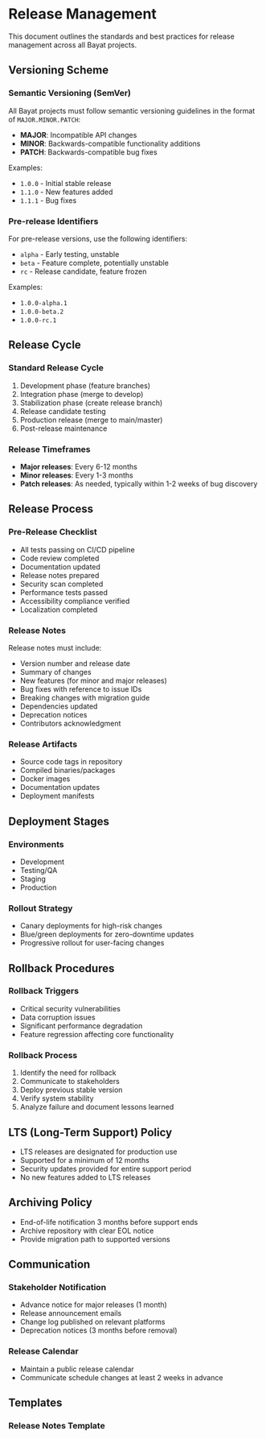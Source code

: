 # Release Management

This document outlines the standards and best practices for release management across all Bayat projects.

## Versioning Scheme

### Semantic Versioning (SemVer)

All Bayat projects must follow semantic versioning guidelines in the format of `MAJOR.MINOR.PATCH`:

- **MAJOR**: Incompatible API changes
- **MINOR**: Backwards-compatible functionality additions
- **PATCH**: Backwards-compatible bug fixes

Examples:
- `1.0.0` - Initial stable release
- `1.1.0` - New features added
- `1.1.1` - Bug fixes

### Pre-release Identifiers

For pre-release versions, use the following identifiers:
- `alpha` - Early testing, unstable
- `beta` - Feature complete, potentially unstable
- `rc` - Release candidate, feature frozen

Examples:
- `1.0.0-alpha.1`
- `1.0.0-beta.2`
- `1.0.0-rc.1`

## Release Cycle

### Standard Release Cycle
1. Development phase (feature branches)
2. Integration phase (merge to develop)
3. Stabilization phase (create release branch)
4. Release candidate testing
5. Production release (merge to main/master)
6. Post-release maintenance

### Release Timeframes
- **Major releases**: Every 6-12 months
- **Minor releases**: Every 1-3 months
- **Patch releases**: As needed, typically within 1-2 weeks of bug discovery

## Release Process

### Pre-Release Checklist
- All tests passing on CI/CD pipeline
- Code review completed
- Documentation updated
- Release notes prepared
- Security scan completed
- Performance tests passed
- Accessibility compliance verified
- Localization completed

### Release Notes
Release notes must include:
- Version number and release date
- Summary of changes
- New features (for minor and major releases)
- Bug fixes with reference to issue IDs
- Breaking changes with migration guide
- Dependencies updated
- Deprecation notices
- Contributors acknowledgment

### Release Artifacts
- Source code tags in repository
- Compiled binaries/packages
- Docker images
- Documentation updates
- Deployment manifests

## Deployment Stages

### Environments
- Development
- Testing/QA
- Staging
- Production

### Rollout Strategy
- Canary deployments for high-risk changes
- Blue/green deployments for zero-downtime updates
- Progressive rollout for user-facing changes

## Rollback Procedures

### Rollback Triggers
- Critical security vulnerabilities
- Data corruption issues
- Significant performance degradation
- Feature regression affecting core functionality

### Rollback Process
1. Identify the need for rollback
2. Communicate to stakeholders
3. Deploy previous stable version
4. Verify system stability
5. Analyze failure and document lessons learned

## LTS (Long-Term Support) Policy

- LTS releases are designated for production use
- Supported for a minimum of 12 months
- Security updates provided for entire support period
- No new features added to LTS releases

## Archiving Policy

- End-of-life notification 3 months before support ends
- Archive repository with clear EOL notice
- Provide migration path to supported versions

## Communication

### Stakeholder Notification
- Advance notice for major releases (1 month)
- Release announcement emails
- Change log published on relevant platforms
- Deprecation notices (3 months before removal)

### Release Calendar
- Maintain a public release calendar
- Communicate schedule changes at least 2 weeks in advance

## Templates

### Release Notes Template 